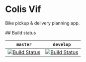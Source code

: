 # Colis Vif

Bike pickup & delivery planning app.

## Build status

`master` | `develop`
--- | ---
[![Build Status](https://travis-ci.com/Xuloh/pld-agile.svg?token=yi3yv5ss4AaoKDwoMGsi&branch=master)](https://travis-ci.com/Xuloh/pld-agile) | [![Build Status](https://travis-ci.com/Xuloh/pld-agile.svg?token=yi3yv5ss4AaoKDwoMGsi&branch=develop)](https://travis-ci.com/Xuloh/pld-agile)
